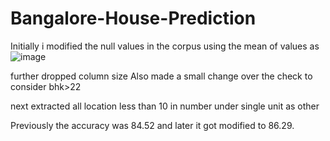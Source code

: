 # Bangalore-House-Prediction

Initially i modified the null values in the corpus using the mean of values as
 ![image](https://user-images.githubusercontent.com/108566907/203056846-67d3d01d-6152-481c-b9e1-c5b28027aaa6.png)


further dropped column size 
Also made a small change over the check to consider bhk>22
 

next extracted all location less than 10 in number under single unit as other 
 

Previously the accuracy was 84.52 and later it got modified to 86.29.
 
 
